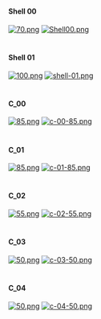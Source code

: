# <h4>Shell 00</h4>
[![70.png](https://i.postimg.cc/ZRgvyyS3/70.png)](https://postimg.cc/KkP86j4v)
[![Shell00.png](https://i.postimg.cc/Z5R9jc53/Shell00.png)](https://postimg.cc/hfkPtVxP)
# <h4>Shell 01</h4>
[![100.png](https://i.postimg.cc/CLbmCbKw/100.png)](https://postimg.cc/rKF1M0WH)
[![shell-01.png](https://i.postimg.cc/SNzM6jXf/shell-01.png)](https://postimg.cc/56by14SX)
# <h4>C_00</h4>
[![85.png](https://i.postimg.cc/dVxkLxK3/85.png)](https://postimg.cc/mP72nVkW)
[![c-00-85.png](https://i.postimg.cc/FzCmDwpJ/c-00-85.png)](https://postimg.cc/q6K97b9k)
# <h4>C_01</h4>
[![85.png](https://i.postimg.cc/dVxkLxK3/85.png)](https://postimg.cc/mP72nVkW)
[![c-01-85.png](https://i.postimg.cc/gjQQwp44/c-01-85.png)](https://postimg.cc/9wPJSv6q)
# <h4>C_02</h4>
[![55.png](https://i.postimg.cc/SN5YKP4s/55.png)](https://postimg.cc/F7yHWD75)
[![c-02-55.png](https://i.postimg.cc/vH1DCvnd/c-02-55.png)](https://postimg.cc/9rhW7Z1x)
# <h4>C_03</h4>
[![50.png](https://i.postimg.cc/7P52yDvc/50.png)](https://postimg.cc/MX8TyCpb)
[![c-03-50.png](https://i.postimg.cc/g2mjrb5G/c-03-50.png)](https://postimg.cc/PPVTF9T7)
# <h4>C_04</h4>
[![50.png](https://i.postimg.cc/7P52yDvc/50.png)](https://postimg.cc/MX8TyCpb)
[![c-04-50.png](https://i.postimg.cc/0yk5PdMQ/c-04-50.png)](https://postimg.cc/RNYxTtT5)
